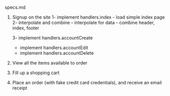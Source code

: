 specs.md

1. Signup on the site
	1- implement handlers.index
		- load simple index page
	2- interpolate and combine
		- interpolate for data
		- combine header, index, footer

	3- implement handlers.accountCreate
	- implement handlers.accountEdit
	- implement handlers.accountDelete
	
2. View all the items available to order

3. Fill up a shopping cart

4. Place an order (with fake credit card credentials), and receive an email receipt
